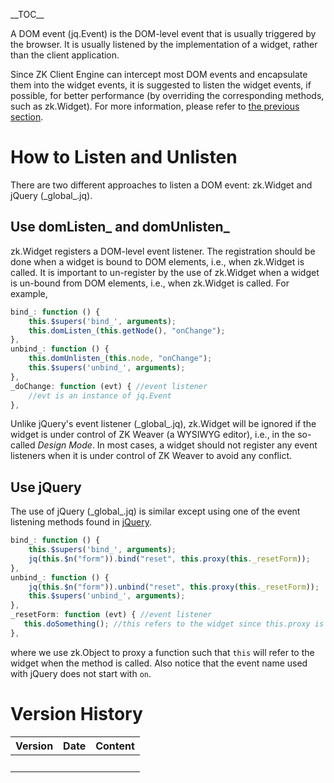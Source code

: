 \_\_TOC\_\_

A DOM event (<javadoc directory="jsdoc">jq.Event</javadoc>) is the
DOM-level event that is usually triggered by the browser. It is usually
listened by the implementation of a widget, rather than the client
application.

Since ZK Client Engine can intercept most DOM events and encapsulate
them into the widget events, it is suggested to listen the widget
events, if possible, for better performance (by overriding the
corresponding methods, such as
<javadoc method="doClick_(zk.Event)" directory="jsdoc">zk.Widget</javadoc>).
For more information, please refer to [the previous
section](ZK_Client-side_Reference/Notifications/Widget_Events).

# How to Listen and Unlisten

There are two different approaches to listen a DOM event:
<javadoc method="domListen_(_global_.DOMElement, _global_.String, zk.Object)" directory="jsdoc">zk.Widget</javadoc>
and jQuery (<javadoc directory="jsdoc">\_global\_.jq</javadoc>).

## Use domListen\_ and domUnlisten\_

<javadoc method="domListen_(_global_.DOMElement, _global_.String, zk.Object)" directory="jsdoc">zk.Widget</javadoc>
registers a DOM-level event listener. The registration should be done
when a widget is bound to DOM elements, i.e., when
<javadoc method="bind_(zk.Desktop, zk.Skipper, _global_.Array)" directory="jsdoc">zk.Widget</javadoc>
is called. It is important to un-register by the use of
<javadoc method="domUnlisten_(_global_.DOMElement, _global_.String, zk.Object)" directory="jsdoc">zk.Widget</javadoc>
when a widget is un-bound from DOM elements, i.e., when
<javadoc method="unbind_(zk.Skipper, _global_.Array)" directory="jsdoc">zk.Widget</javadoc>
is called. For example,

``` javascript
bind_: function () {
    this.$supers('bind_', arguments);
    this.domListen_(this.getNode(), "onChange");
},
unbind_: function () {
    this.domUnlisten_(this.node, "onChange");
    this.$supers('unbind_', arguments);
},
_doChange: function (evt) { //event listener
    //evt is an instance of jq.Event
},
```

Unlike jQuery's event listener
(<javadoc directory="jsdoc">\_global\_.jq</javadoc>),
<javadoc method="domListen_(_global_.DOMElement, _global_.String, zk.Object)" directory="jsdoc">zk.Widget</javadoc>
will be ignored if the widget is under control of ZK Weaver (a WYSIWYG
editor), i.e., in the so-called *Design Mode*. In most cases, a widget
should not register any event listeners when it is under control of ZK
Weaver to avoid any conflict.

## Use jQuery

The use of jQuery (<javadoc directory="jsdoc">\_global\_.jq</javadoc>)
is similar except using one of the event listening methods found in
[jQuery](http://api.jquery.com/category/events/).

``` javascript
bind_: function () {
    this.$supers('bind_', arguments);
    jq(this.$n("form")).bind("reset", this.proxy(this._resetForm));
},
unbind_: function () {
    jq(this.$n("form")).unbind("reset", this.proxy(this._resetForm));
    this.$supers('unbind_', arguments);
},
_resetForm: function (evt) { //event listener
   this.doSomething(); //this refers to the widget since this.proxy is used
},
```

where we use
<javadoc method="proxy(_global_.Function)" directory="jsdoc">zk.Object</javadoc>
to proxy a function such that `this` will refer to the widget when the
method is called. Also notice that the event name used with jQuery does
not start with `on`.

# Version History

| Version | Date | Content |
|---------|------|---------|
|         |      |         |
